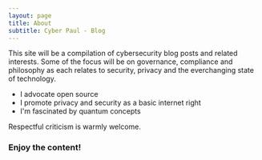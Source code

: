 ```yaml
---
layout: page
title: About
subtitle: Cyber Paul - Blog
---
```


This site will be a compilation of cybersecurity blog posts and related interests. Some of the focus will be on governance, compliance and philosophy as each relates to security, privacy and the everchanging state of technology.

- I advocate open source
- I promote privacy and security as a basic internet right
- I'm fascinated by quantum concepts

Respectful criticism is warmly welcome.

### Enjoy the content!
